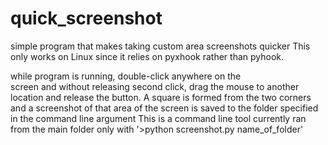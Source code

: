 # quick_screenshot
simple program that makes taking custom area screenshots
quicker
This only works on Linux since it relies on pyxhook rather
than pyhook.

while program is running, double-click anywhere on the  
screen and without releasing second click, drag the mouse to 
another location and release the button. 
A square is formed from the two corners and a screenshot
of that area of the screen is saved to the folder specified
in the command line argument 
This is a command line tool currently ran from the main
folder only with '>python screenshot.py name_of_folder' 

